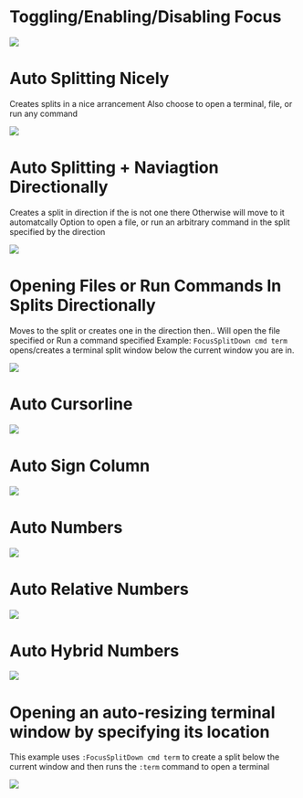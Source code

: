 # Toggling/Enabling/Disabling Focus

![](https://i.ibb.co/r7VZ831/enable.gif)


# Auto Splitting Nicely
Creates splits in a nice arrancement
Also choose to open a terminal, file, or run any command

![](https://i.ibb.co/n0xbJht/nicely.gif)


# Auto Splitting + Naviagtion Directionally
Creates a split in direction if the is not one there
Otherwise will move to it automatcally
Option to open a file, or run an arbitrary command 
in the split specified by the direction

![](https://i.ibb.co/kBT3svN/movement.gif)


# Opening Files or Run Commands In Splits Directionally
Moves to the split or creates one in the direction then..
Will open the file specified or Run a command specified
Example: `FocusSplitDown cmd term` opens/creates a terminal
split window below the current window you are in.


![](https://i.ibb.co/Jk5GFLm/openfile.gif)


# Auto Cursorline

![](https://i.ibb.co/6Rdn0Qx/cursorline.gif)


# Auto Sign Column

![](https://i.ibb.co/C5qFgw2/gutter.gif)


# Auto Numbers

![](https://i.ibb.co/KGnvT2M/numbers.gif)


# Auto Relative Numbers

![](https://i.ibb.co/kHz8r6s/hybrid.gif)


# Auto Hybrid Numbers

![](https://i.ibb.co/bBfxCfW/relative.gif)

# Opening an auto-resizing terminal window by specifying its location
This example uses `:FocusSplitDown cmd term` to create a split below
the current window and then runs the `:term` command to open a terminal

![](https://i.ibb.co/bNkQWGf/ezgif-7-c215974aca1b.gif)
